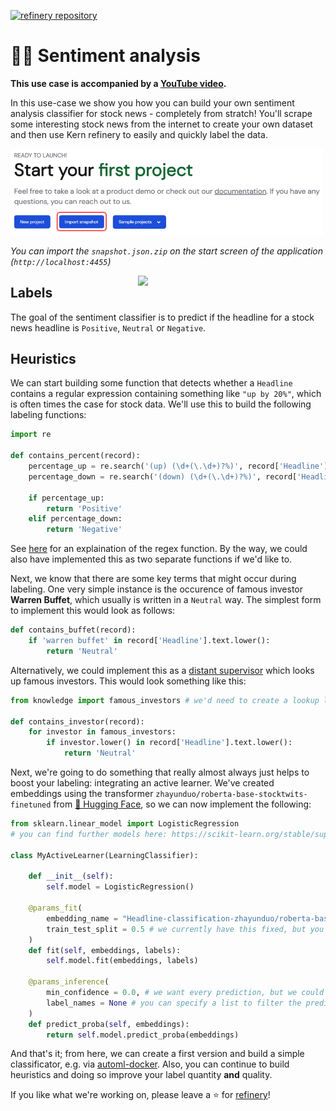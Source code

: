 [![refinery repository](https://uploads-ssl.webflow.com/61e47fafb12bd56b40022a49/62d1586ddec8452bb40c3256_sample-projects.svg)](https://github.com/code-kern-ai/refinery-sample-projects)

# 🙂😡 Sentiment analysis

**This use case is accompanied by a [YouTube video](https://www.youtube.com/watch?v=0XZLQlYSQEQ&ab_channel=KernAI).**

In this use-case we show you how you can build your own sentiment analysis classifier for stock news - completely from stratch! You'll scrape some interesting stock news from the internet to create your own dataset and then use Kern refinery to easily and quickly label the data. 

<img src="screenshot import snapshot.png" width=500px>

*You can import the `snapshot.json.zip` on the start screen of the application (`http://localhost:4455`)*

<img align="right" src="https://uploads-ssl.webflow.com/61e47fafb12bd56b40022a49/62cb41d833c650bbe9c7122f_sentiment-analysis.svg" width="300px">

## Labels

The goal of the sentiment classifier is to predict if the headline for a stock news headline is `Positive`, `Neutral` or `Negative`. 

## Heuristics

We can start building some function that detects whether a `Headline` contains a regular expression containing something like `"up by 20%"`, which is often times the case for stock data. We'll use this to build the following labeling functions:

```python
import re

def contains_percent(record):
    percentage_up = re.search('(up) (\d+(\.\d+)?%)', record['Headline'].text.lower())
    percentage_down = re.search('(down) (\d+(\.\d+)?%)', record['Headline'].text.lower())

    if percentage_up:
        return 'Positive'
    elif percentage_down:
        return 'Negative'

```
See [here](https://regex101.com/r/P2gzUl/1) for an explaination of the regex function. By the way, we could also have implemented this as two separate functions if we'd like to.

Next, we know that there are some key terms that might occur during labeling. One very simple instance is the occurence of famous investor **Warren Buffet**, which usually is written in a `Neutral` way. The simplest form to implement this would look as follows:

```python
def contains_buffet(record):
    if 'warren buffet' in record['Headline'].text.lower():
        return 'Neutral'
```

Alternatively, we could implement this as a [distant supervisor](https://docs.kern.ai/docs/building-labeling-functions#lookup-lists-for-distant-supervision) which looks up famous investors. This would look something like this:

```python
from knowledge import famous_investors # we'd need to create a lookup list in the app for this

def contains_investor(record):
    for investor in famous_investors:
        if investor.lower() in record['Headline'].text.lower():
            return 'Neutral'
```


Next, we're going to do something that really almost always just helps to boost your labeling: integrating an active learner. We've created embeddings using the transformer `zhayunduo/roberta-base-stocktwits-finetuned` from [🤗 Hugging Face](https://huggingface.co/zhayunduo/roberta-base-stocktwits-finetuned), so we can now implement the following:

```python
from sklearn.linear_model import LogisticRegression
# you can find further models here: https://scikit-learn.org/stable/supervised_learning.html#supervised-learning

class MyActiveLearner(LearningClassifier):

    def __init__(self):
        self.model = LogisticRegression()

    @params_fit(
        embedding_name = "Headline-classification-zhayunduo/roberta-base-stocktwits-finetuned", # pick this from the options above
        train_test_split = 0.5 # we currently have this fixed, but you'll soon be able to specify this individually!
    )
    def fit(self, embeddings, labels):
        self.model.fit(embeddings, labels)

    @params_inference(
        min_confidence = 0.0, # we want every prediction, but we could also increase the minimum required confidence
        label_names = None # you can specify a list to filter the predictions (e.g. ["label-a", "label-b"])
    )
    def predict_proba(self, embeddings):
        return self.model.predict_proba(embeddings)

```

And that's it; from here, we can create a first version and build a simple classificator, e.g. via [automl-docker](https://github.com/code-kern-ai/automl-docker). Also, you can continue to build heuristics and doing so improve your label quantity **and** quality.

If you like what we're working on, please leave a ⭐ for [refinery](https://github.com/code-kern-ai/refinery)!
